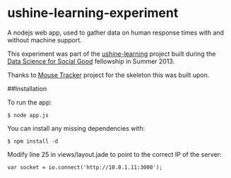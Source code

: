 ushine-learning-experiment
==========================
   
A nodejs web app, used to gather data on human response times with and without machine support. 

This experiment was part of the [ushine-learning](https://github.com/dssg/ushine-learning) project built during the [Data Science for Social Good](http://www.dssg.io) fellowship in Summer 2013.

Thanks to [Mouse Tracker](link) project for the skeleton this was built upon.

##Installation

To run the app:

    $ node app.js

You can install any missing dependencies with:

    $ npm install -d

Modify line 25 in views/layout.jade to point to the correct IP of the server:

    var socket = io.connect('http://10.0.1.11:3000');
